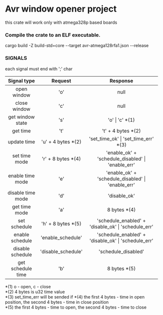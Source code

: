 # Avr window opener project

this crate will work only with atmega328p based boards

### Compile the crate to an ELF executable.

cargo build -Z build-std=core --target avr-atmega128rfa1.json --release

### SIGNALS

each signal must end with ';' char

|    Signal type    |       Request       |                      Response                       |
| :---------------: | :-----------------: | :-------------------------------------------------: |
|    open window    |         'o'         |                        null                         |
|   close window    |         'c'         |                        null                         |
| get window state  |         's'         |                  'o' \| 'c' \*(1)                   |
|     get time      |         't'         |                 't' + 4 bytes \*(2)                 |
|    update time    | 'u' + 4 bytes \*(2) |        'set_time_ok' \| 'set_time_err' \*(3)        |
|   set time mode   | 'r' + 8 bytes \*(4) |  'enable_ok' + 'schedule_disabled' \| 'enable_err'  |
| enable time mode  |         'e'         |  'enable_ok' + 'schedule_disabled' \| 'enable_err'  |
| disable time mode |         'd'         |                    'disable_ok'                     |
|   get time mode   |         'a'         |                    8 bytes \*(4)                    |
|   set schedule    | 'h' + 8 bytes \*(5) | 'schedule_enabled' + 'disable_ok' \| 'schedule_err' |
|  enable schedule  |  'enable_schedule'  | 'schedule_enabled' + 'disable_ok' \| 'schedule_err' |
| disable schedule  | 'disable_schedule'  |                 'schedule_disabled'                 |
| get schedule time |         'b'         |                    8 bytes \*(5)                    |

\*(1) o - open, c - close  
\*(2) 4 bytes is u32 time value  
\*(3) set_time_err will be sended if
\*(4) the first 4 bytes - time in open position, the second 4 bytes - time in close position  
\*(5) the first 4 bytes - time to open, the second 4 bytes - time to close
